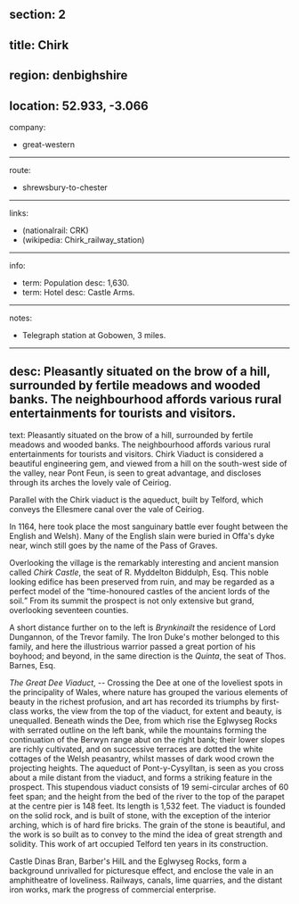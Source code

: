section: 2
----
title: Chirk
----
region: denbighshire
----
location: 52.933, -3.066
----
company:
- great-western
----
route:
- shrewsbury-to-chester
----
links:
- (nationalrail: CRK)
- (wikipedia: Chirk_railway_station)
----
info:
- term: Population
  desc: 1,630.
- term: Hotel
  desc: Castle Arms.
----
notes:
- Telegraph station at Gobowen, 3 miles.
----
desc: Pleasantly situated on the brow of a hill, surrounded by fertile meadows and wooded banks. The neighbourhood affords various rural entertainments for tourists and visitors.
----
text: Pleasantly situated on the brow of a hill, surrounded by fertile meadows and wooded banks. The neighbourhood affords various rural entertainments for tourists and visitors. Chirk Viaduct is considered a beautiful engineering gem, and viewed from a hill on the south-west side of the valley, near Pont Feun, is seen to great advantage, and discloses through its arches the lovely vale of Ceiriog.

Parallel with the Chirk viaduct is the aqueduct, built by Telford, which conveys the Ellesmere canal over the vale of Ceiriog.

In 1164, here took place the most sanguinary battle ever fought between the English and Welsh). Many of the English slain were buried in Offa's dyke near, winch still goes by the name of the Pass of Graves.

Overlooking the village is the remarkably interesting and ancient mansion called *Chirk Castle*, the seat of R. Myddelton Biddulph, Esq. This noble looking edifice has been preserved from ruin, and may be regarded as a perfect model of the <q>time-honoured castles of the ancient lords of the soil.</q> From its summit the prospect is not only extensive but grand, overlooking seventeen counties.

A short distance further on to the left is *Brynkinailt* the residence of Lord Dungannon, of the Trevor family. The Iron Duke's mother belonged to this family, and here the illustrious warrior passed a great portion of his boyhood; and beyond, in the same direction is the *Quinta*, the seat of Thos. Barnes, Esq.

*The Great Dee Viaduct*, -- Crossing the Dee at one of the loveliest spots in the principality of Wales, where nature has grouped the various elements of beauty in the richest profusion, and art has recorded its triumphs by first-class works, the view from the top of the viaduct, for extent and beauty, is unequalled. Beneath winds the Dee, from which rise the Eglwyseg Rocks with serrated outline on the left bank, while the mountains forming the continuation of the Berwyn range abut on the right bank; their lower slopes are richly cultivated, and on successive terraces are dotted the white cottages of the Welsh peasantry, whilst masses of dark wood crown the projecting heights. The aqueduct of Pont-y-Cysylltan, is seen as you cross about a mile distant from the viaduct, and forms a striking feature in the prospect. This stupendous viaduct consists of 19 semi-circular arches of 60 feet span; and the height from the bed of the river to the top of the parapet at the centre pier is 148 feet. Its length is 1,532 feet. The viaduct is founded on the solid rock, and is built of stone, with the exception of the interior arching, which is of hard fire bricks. The grain of the stone is beautiful, and the work is so built as to convey to the mind the idea of great strength and solidity. This work of art occupied Telford ten years in its construction.

Castle Dinas Bran, Barber's HilL and the Eglwyseg Rocks, form a background unrivalled for picturesque effect, and enclose the vale in an amphitheatre of loveliness. Railways, canals, lime quarries, and the distant iron works, mark the progress of commercial enterprise.
